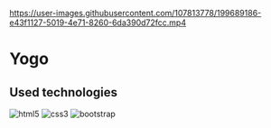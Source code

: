 
https://user-images.githubusercontent.com/107813778/199689186-e43f1127-5019-4e71-8260-6da390d72fcc.mp4

# Yogo

## Used technologies

![html5](https://user-images.githubusercontent.com/107813778/199672503-a4b01c2d-bb3c-4978-9bd1-0b8c5839851b.png)
![css3](https://user-images.githubusercontent.com/107813778/199672512-b9d5fbce-1f40-439c-9ff0-95534c1fb7d5.png)
![bootstrap](https://user-images.githubusercontent.com/107813778/199672520-4a49c305-57c3-4b95-882a-931e1b9fe439.png)


